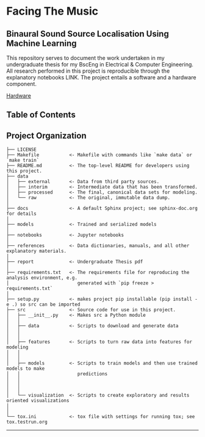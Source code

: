 Facing The Music
==============================

## Binaural Sound Source Localisation Using Machine Learning

This repository serves to document the work undertaken in my undergraduate
thesis for my BscEng in Electrical & Computer Engineering. All research
performed in this project is reproducible through the explanatory notebooks
LINK. The project entails a software and a hardware component. 


[Hardware](https://github.com/murning/facing-the-music/blob/master/images/hardwarefull.jpg)

## Table of Contents


Project Organization
------------

    ├── LICENSE
    ├── Makefile           <- Makefile with commands like `make data` or `make train`
    ├── README.md          <- The top-level README for developers using this project.
    ├── data
    │   ├── external       <- Data from third party sources.
    │   ├── interim        <- Intermediate data that has been transformed.
    │   ├── processed      <- The final, canonical data sets for modeling.
    │   └── raw            <- The original, immutable data dump.
    │
    ├── docs               <- A default Sphinx project; see sphinx-doc.org for details
    │
    ├── models             <- Trained and serialized models
    │
    ├── notebooks          <- Jupyter notebooks 
    │
    ├── references         <- Data dictionaries, manuals, and all other explanatory materials.
    │
    ├── report             <- Undergraduate Thesis pdf
    │
    ├── requirements.txt   <- The requirements file for reproducing the analysis environment, e.g.
    │                         generated with `pip freeze > requirements.txt`
    │
    ├── setup.py           <- makes project pip installable (pip install -e .) so src can be imported
    ├── src                <- Source code for use in this project.
    │   ├── __init__.py    <- Makes src a Python module
    │   │
    │   ├── data           <- Scripts to download and generate data
    │   │   
    │   │
    │   ├── features       <- Scripts to turn raw data into features for modeling
    │   │   
    │   │
    │   ├── models         <- Scripts to train models and then use trained models to make
    │   │                     predictions
    │   │   
    │   │   
    │   │
    │   └── visualization  <- Scripts to create exploratory and results oriented visualizations
    │   
    │
    └── tox.ini            <- tox file with settings for running tox; see tox.testrun.org


--------

